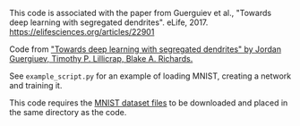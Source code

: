 
This code is associated with the paper from Guerguiev et al., "Towards deep learning with segregated dendrites". eLife, 2017. https://elifesciences.org/articles/22901


Code from ["Towards deep learning with segregated dendrites" by Jordan Guergiuev, Timothy P. Lillicrap, Blake A. Richards.](https://arxiv.org/abs/1610.00161)

See `example_script.py` for an example of loading MNIST, creating a network and training it.

This code requires the [MNIST dataset files](http://yann.lecun.com/exdb/mnist/) to be downloaded and placed in the same directory as the code.
